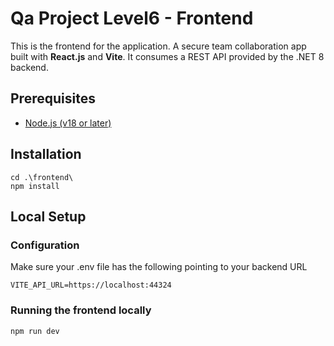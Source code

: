 # Qa Project Level6 - Frontend

This is the frontend for the application. A secure team collaboration app built with **React.js** and **Vite**. It consumes a REST API provided by the .NET 8 backend.

## Prerequisites
- [Node.js (v18 or later)](https://nodejs.org/)

## Installation
```
cd .\frontend\
npm install
```

## Local Setup

### Configuration 
Make sure your .env file has the following pointing to your backend URL
```
VITE_API_URL=https://localhost:44324
```

### Running the frontend locally
```
npm run dev
```

